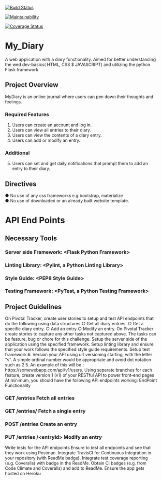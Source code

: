 [![Build Status](https://travis-ci.org/GransonO/My_Diary.svg?branch=develop)](https://travis-ci.org/GransonO/My_Diary)

[![Maintainability](https://api.codeclimate.com/v1/badges/641fd6175f184e959490/maintainability)](https://codeclimate.com/github/GransonO/My_Diary/maintainability)

[![Coverage Status](https://coveralls.io/repos/github/GransonO/My_Diary/badge.svg?branch=develop)](https://coveralls.io/github/GransonO/My_Diary?branch=develop)

# My_Diary
A web application with a diary functionality.
Aimed for better understanding the wed dev-basics( HTML, CSS $ JAVASCRIPT) and utilizing the python Flask framework. 

## Project Overview
MyDiary is an online journal where users can pen down their thoughts and feelings. 

### Required Features
1.	Users can create an account and log in.
2.	Users can view all entries to their diary.
3.	Users can view the contents of a diary entry.
4.	Users can add or modify an entry.
### Additional
5.	Users can set and get daily notifications that prompt them to add an entry to their diary.

## Directives
●	No use of any css frameworks e.g bootstrap, materialize  
●	No use of downloaded or an already built website template.

# API End Points
## Necessary Tools
### Server side Framework: ​<​Flask Python Framework>
### Linting Library: ​<​Pylint, a Python Linting Library​>
### Style Guide: ​<​PEP8 Style Guide​>
### Testing Framework: ​<​PyTest, a Python Testing Framework​>

## Project Guidelines
On Pivotal Tracker, create user stories to setup and test API endpoints that do the
following using data structures
○ Get all diary entries.
○ Get a specific diary entry.
○ Add an entry
○ Modify an entry.
On Pivotal Tracker create stories to capture any other tasks not captured above. The
tasks can be feature, bug or chore for this challenge.
Setup the server side of the application using the specified framework.
Setup linting library and ensure that your work follows the specified style guide
requirements.
Setup test framework.6. Version your API using url versioning starting, with the letter “v”. A simple ordinal
number would be appropriate and avoid dot notation such as 2.5. An example of this
will be​ : ​https://somewebapp.com/api/v1/users​.
Using separate branches for each feature, create version 1 (v1) of your RESTful API to power front-end pages
At minimum, you should have the following API endpoints working:
EndPoint Functionality
### GET /entries Fetch all entries
### GET /entries/<entryId> Fetch a single entry
### POST /entries Create an entry
### PUT /​entries​ /<​entryId​ > Modify an entry
Write tests for the API endpoints
Ensure to test all endpoints and see that they work using Postman.
Integrate ​TravisCI​ for Continuous Integration in your repository (with ​ReadMe​ badge).
Integrate test coverage reporting (e.g. Coveralls) with badge in the ​ReadMe.
Obtain CI badges (e.g. from Code Climate and Coveralls) and add to ​ReadMe​.
Ensure the app gets hosted on Heroku
